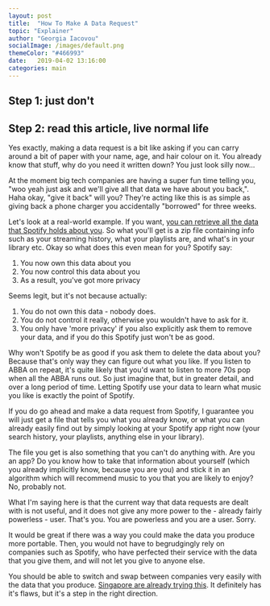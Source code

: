 ```yaml
---
layout: post
title:  "How To Make A Data Request"
topic: "Explainer"
author: "Georgia Iacovou"
socialImage: /images/default.png
themeColor: "#466993"
date:   2019-04-02 13:16:00
categories: main
---
```


## Step 1: just don't

## Step 2: read this article, live normal life

Yes exactly, making a data request is a bit like asking if you can carry around a bit of paper with your name, age, and hair colour on it. You already know that stuff, why do you need it written down? You just look silly now...

At the moment big tech companies are having a super fun time telling you, "woo yeah just ask and we'll give all that data we have about you back,". Haha okay, "give it back" will you? They're acting like this is as simple as giving back a phone charger you accidentally "borrowed" for three weeks.

Let's look at a real-world example. If you want, [you can retrieve all the data that Spotify holds about you](https://www.makeuseof.com/tag/download-privacy-data-spotify/). So what you'll get is a zip file containing info such as your streaming history, what your playlists are, and what's in your library etc. Okay so what does this even mean for you? Spotify say:

1. You now own this data about you
2. You now control this data about you
3. As a result, you've got more privacy

Seems legit, but it's not because actually:

1. You do not own this data - nobody does.
2. You do not control it really, otherwise you wouldn't have to ask for it.
3. You only have 'more privacy' if you also explicitly ask them to remove your data, and if you do this Spotify just won't be as good.

Why won't Spotify be as good if you ask them to delete the data about you? Because that's only way they can figure out what you like. If you listen to ABBA on repeat, it's quite likely that you'd want to listen to more 70s pop when all the ABBA runs out. So just imagine that, but in greater detail, and over a long period of time. Letting Spotify use your data to learn what music you like is exactly the point of Spotify.

If you do go ahead and make a data request from Spotify, I guarantee you will just get a file that tells you what you already know, or what you can already easily find out by simply looking at your Spotify app right now (your search history, your playlists, anything else in your library). 

The file you get is also something that you can't do anything with. Are you an app? Do you know how to take that information about yourself (which you already implicitly know, because you are you) and stick it in an algorithm which will recommend music to you that you are likely to enjoy? No, probably not.

What I'm saying here is that the current way that data requests are dealt with is not useful, and it does not give any more power to the - already fairly powerless - user. That's you. You are powerless and you are a user. Sorry.

It would be great if there was a way you could make the data you produce more portable. Then, you would not have to begrudgingly rely on companies such as Spotify, who have perfected their service with the data that you give them, and will not let you give to anyone else.

You should be able to switch and swap between companies very easily with the data that you produce. [Singapore are already trying this](https://www.cpomagazine.com/data-protection/is-singapore-ready-for-data-portability/). It definitely has it's flaws, but it's a step in the right direction.